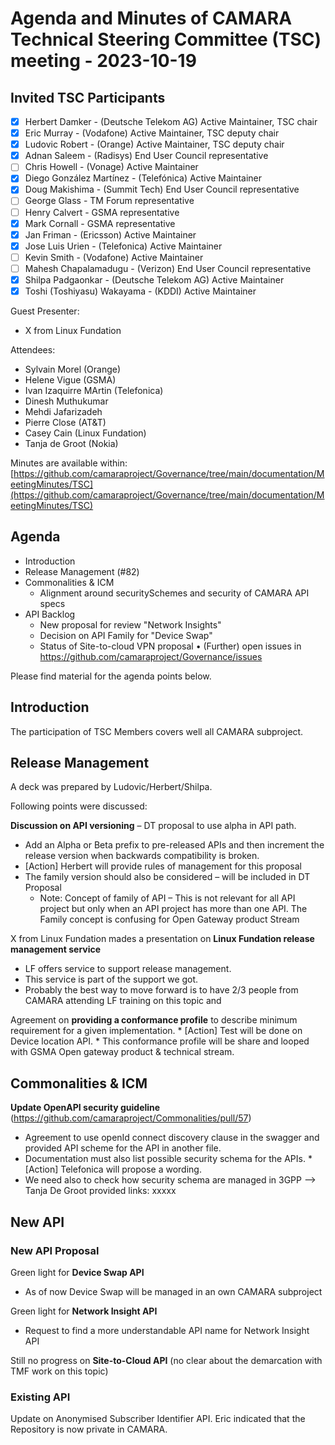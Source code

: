 #  Agenda and Minutes of CAMARA Technical Steering Committee (TSC) meeting - 2023-10-19

## Invited TSC Participants

* [x] Herbert Damker - (Deutsche Telekom AG) Active Maintainer, TSC chair
* [x] Eric Murray - (Vodafone) Active Maintainer, TSC deputy chair
* [x] Ludovic Robert - (Orange) Active Maintainer, TSC deputy chair
* [x] Adnan Saleem - (Radisys) End User Council representative
* [ ] Chris Howell - (Vonage) Active Maintainer
* [x] Diego González Martínez - (Telefónica) Active Maintainer
* [x] Doug Makishima - (Summit Tech) End User Council representative
* [ ] George Glass - TM Forum representative
* [ ] Henry Calvert - GSMA representative
* [x] Mark Cornall - GSMA representative
* [x] Jan Friman - (Ericsson) Active Maintainer
* [x] Jose Luis Urien - (Telefonica) Active Maintainer
* [ ] Kevin Smith - (Vodafone) Active Maintainer
* [ ] Mahesh Chapalamadugu - (Verizon) End User Council representative
* [x] Shilpa Padgaonkar - (Deutsche Telekom AG) Active Maintainer
* [x] Toshi (Toshiyasu) Wakayama - (KDDI) Active Maintainer

Guest Presenter:

* X from Linux Fundation

Attendees:
*  Sylvain Morel (Orange)
*  Helene Vigue (GSMA)
*  Ivan Izaquirre MArtin (Telefonica)
*  Dinesh Muthukumar
*  Mehdi Jafarizadeh
*  Pierre Close (AT&T)
*  Casey Cain (Linux Fundation)
*  Tanja de Groot (Nokia)


Minutes are available within: [https://github.com/camaraproject/Governance/tree/main/documentation/MeetingMinutes/TSC](https://github.com/camaraproject/Governance/tree/main/documentation/MeetingMinutes/TSC)

## Agenda

* Introduction
* Release Management (#82) 
* Commonalities & ICM 
    * Alignment around securitySchemes and security of CAMARA API specs
* API Backlog 
    * New proposal for review "Network Insights"
    * Decision on API Family for "Device Swap"
    * Status of Site-to-cloud VPN proposal
•	(Further) open issues in https://github.com/camaraproject/Governance/issues


Please find material for the agenda points below.

## Introduction

The participation of TSC Members covers well all CAMARA subproject.


## Release Management

A deck was prepared by Ludovic/Herbert/Shilpa.

Following points were discussed:

**Discussion on API versioning** – DT proposal to use alpha in API path.
  * Add an Alpha or Beta prefix to pre-released APIs and then increment the release version when backwards compatibility is broken.
  * [Action] Herbert will provide rules of management for this proposal
  * The family version should also be considered – will be included in DT Proposal
    * Note: Concept of family of API – This is not relevant for all API project but only when an API project has more than one API. The Family concept is confusing for Open Gateway product Stream

X from Linux Fundation mades a presentation on **Linux Fundation release management service**
  * LF offers service to support release management. 
  * This service is part of the support we got. 
  * Probably the best way to move forward is to have 2/3 people from CAMARA attending LF training on this topic and 


Agreement on **providing a conformance profile** to describe minimum requirement for a given implementation.
    * [Action] Test will be done on Device location API.
    * This conformance profile will be share and looped with GSMA Open gateway product & technical stream.



## Commonalities & ICM

**Update OpenAPI security guideline** (https://github.com/camaraproject/Commonalities/pull/57)
*	Agreement to use openId connect discovery clause in the swagger and provided API scheme for the API in another file.
*	Documentation must also list possible security schema for the APIs. 
        * [Action] Telefonica will propose a wording.
*	We need also to check how security schema are managed in 3GPP --> Tanja De Groot provided links: xxxxx



## New API

### New API Proposal

Green light for **Device Swap API**
  * As of now Device Swap will be managed in an own CAMARA subproject

Green light for **Network Insight API**
  * Request to find a more understandable API name for Network Insight API

Still no progress on **Site-to-Cloud API** (no clear about the demarcation with TMF work on this topic)

### Existing API

Update on Anonymised Subscriber Identifier API. Eric indicated that the Repository is now private in CAMARA.
